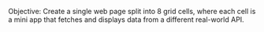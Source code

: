 Objective: Create a single web page split into 8 grid cells, where each cell is a mini app that fetches and displays data from a different real-world API.
